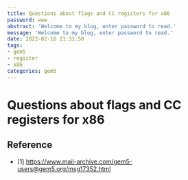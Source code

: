 ```yaml
---
title: Questions about flags and CC registers for x86
password: www
abstract: 'Welcome to my blog, enter password to read.'
message: 'Welcome to my blog, enter password to read.'
date: 2022-02-16 21:31:50
tags:
- gem5
- register
- x86
categories: gem5
---
```


# Questions about flags and CC registers for x86

## Reference

- [1] https://www.mail-archive.com/gem5-users@gem5.org/msg17352.html